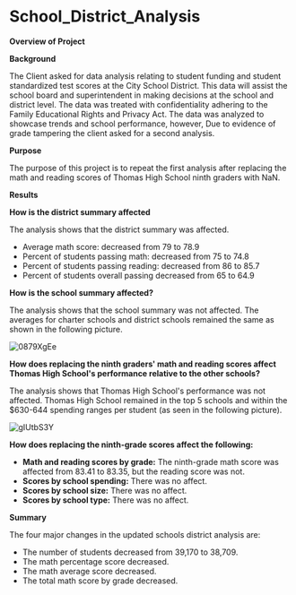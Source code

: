 # **School\_District\_Analysis**

**Overview of Project**

**Background**

The Client asked for data analysis relating to student funding and student standardized test scores at the City School District. This data will assist the school board and superintendent in making decisions at the school and district level. The data was treated with confidentiality adhering to the Family Educational Rights and Privacy Act. The data was analyzed to showcase trends and school performance, however, Due to evidence of grade tampering the client asked for a second analysis.

**Purpose**

The purpose of this project is to repeat the first analysis after replacing the math and reading scores of Thomas High School ninth graders with NaN.

**Results**

**How is the district summary affected**

The analysis shows that the district summary was affected.

- Average math score: decreased from 79 to 78.9
- Percent of students passing math: decreased from 75 to 74.8
- Percent of students passing reading: decreased from 86 to 85.7
- Percent of students overall passing decreased from 65 to 64.9

**How is the school summary affected?**

The analysis shows that the school summary was not affected. The averages for charter schools and district schools remained the same as shown in the following picture.

![0879XgEe](https://user-images.githubusercontent.com/74743437/111700504-e0108c80-880f-11eb-81c8-1893c3b7db69.jpg)


**How does replacing the ninth graders&#39; math and reading scores affect Thomas High School&#39;s performance relative to the other schools?**

The analysis shows that Thomas High School&#39;s performance was not affected. Thomas High School remained in the top 5 schools and within the $630-644 spending ranges per student (as seen in the following picture).

![gIUtbS3Y](https://user-images.githubusercontent.com/74743437/111700641-11895800-8810-11eb-967d-2432a9e4c32f.jpg)

**How does replacing the ninth-grade scores affect the following:**

- **Math and reading scores by grade:**  The ninth-grade math score was affected from 83.41 to 83.35, but the reading score was not.
- **Scores by school spending:**  There was no affect.
- **Scores by school size:**  There was no affect.
- **Scores by school type:**  There was no affect.

**Summary**

The four major changes in the updated schools district analysis are:

- The number of students decreased from 39,170 to 38,709.
- The math percentage score decreased.
- The math average score decreased.
- The total math score by grade decreased.
